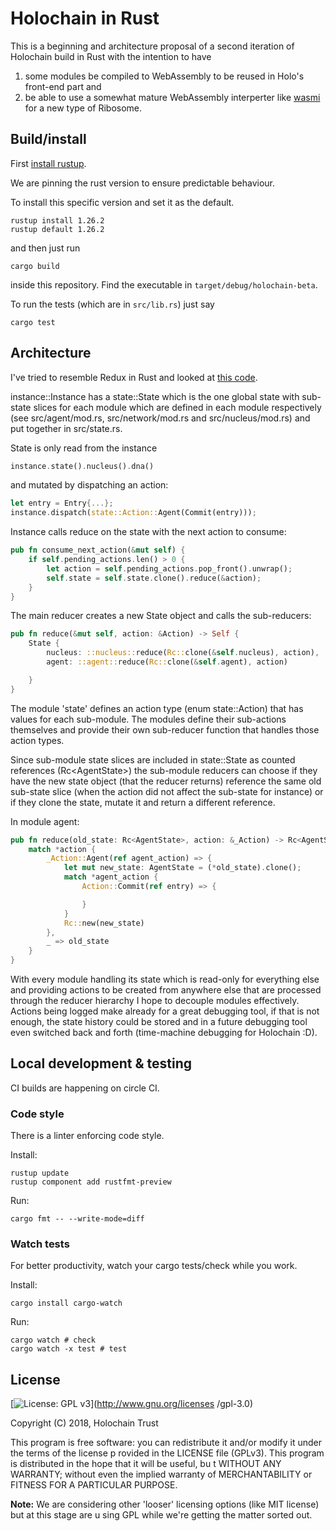 # Holochain in Rust
This is a beginning and architecture proposal of a second iteration of
Holochain build in Rust with the intention to have
1. some modules be compiled to WebAssembly to be reused in Holo's front-end part and
2. be able to use a somewhat mature WebAssembly interperter like [wasmi](https://github.com/paritytech/wasmi) for a new type of Ribosome.

## Build/install
First [install rustup](https://www.rust-lang.org/en-US/install.html).

We are pinning the rust version to ensure predictable behaviour.

To install this specific version and set it as the default.

```
rustup install 1.26.2
rustup default 1.26.2
```

and then just run

```
cargo build
```

inside this repository.
Find the executable in ```target/debug/holochain-beta```.

To run the tests (which are in ```src/lib.rs```) just say

```
cargo test
```

## Architecture
I've tried to resemble Redux in Rust and looked at [this code](https://github.com/rust-redux/rust-redux).

instance::Instance has a state::State which is the one global state with
sub-state slices for each module which are defined in each module respectively
(see src/agent/mod.rs, src/network/mod.rs and src/nucleus/mod.rs) and put
together in src/state.rs.

State is only read from the instance

```rs
instance.state().nucleus().dna()
```

and mutated by dispatching an action:

```rs
let entry = Entry{...};
instance.dispatch(state::Action::Agent(Commit(entry)));
```

Instance calls reduce on the state with the next action to consume:

```rs
pub fn consume_next_action(&mut self) {
    if self.pending_actions.len() > 0 {
        let action = self.pending_actions.pop_front().unwrap();
        self.state = self.state.clone().reduce(&action);
    }
}
```

The main reducer creates a new State object and calls the sub-reducers:

```rs
pub fn reduce(&mut self, action: &Action) -> Self {
    State {
        nucleus: ::nucleus::reduce(Rc::clone(&self.nucleus), action),
        agent: ::agent::reduce(Rc::clone(&self.agent), action)

    }
}
```

The module 'state' defines an action type (enum state::Action) that has values for
each sub-module. The modules define their sub-actions themselves and provide
their own sub-reducer function that handles those action types.

Since sub-module state slices are included in state::State as counted references (Rc\<AgentState>) the sub-module reducers can choose if they have the new state object (that the reducer returns) reference the same old sub-state slice (when the action did not affect the sub-state for instance) or if they clone the state, mutate it and return a different reference.

In module agent:

```rs
pub fn reduce(old_state: Rc<AgentState>, action: &_Action) -> Rc<AgentState> {
    match *action {
        _Action::Agent(ref agent_action) => {
            let mut new_state: AgentState = (*old_state).clone();
            match *agent_action {
                Action::Commit(ref entry) => {

                }
            }
            Rc::new(new_state)
        },
        _ => old_state
    }
}
```

With every module handling its state which is read-only for everything else and providing actions to be created from anywhere else that are processed through the reducer hierarchy I hope to decouple modules effectively. Actions being logged make already for a great debugging tool, if that is not enough, the state history could be stored and in a future debugging tool even switched back and forth (time-machine debugging for Holochain :D).

## Local development & testing

CI builds are happening on circle CI.

### Code style

There is a linter enforcing code style.

Install:

```
rustup update
rustup component add rustfmt-preview
```

Run:

```
cargo fmt -- --write-mode=diff
```

### Watch tests

For better productivity, watch your cargo tests/check while you work.

Install:

`cargo install cargo-watch`

Run:

```
cargo watch # check
cargo watch -x test # test
```

## License
[![License: GPL v3](https://img.shields.io/badge/License-GPL%20v3-blue.svg)](http://www.gnu.org/licenses
/gpl-3.0)

Copyright (C) 2018, Holochain Trust

This program is free software: you can redistribute it and/or modify it under the terms of the license p
rovided in the LICENSE file (GPLv3).  This program is distributed in the hope that it will be useful, bu
t WITHOUT ANY WARRANTY; without even the implied warranty of MERCHANTABILITY or FITNESS FOR A PARTICULAR
 PURPOSE.

**Note:** We are considering other 'looser' licensing options (like MIT license) but at this stage are u
sing GPL while we're getting the matter sorted out.
